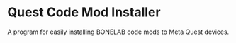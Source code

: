 # Quest Code Mod Installer
A program for easily installing BONELAB code mods to Meta Quest devices.
